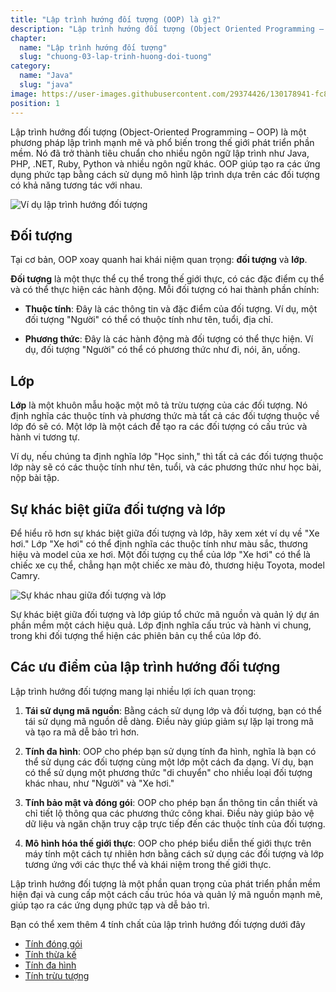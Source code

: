 ```yaml
---
title: "Lập trình hướng đối tượng (OOP) là gì?"
description: "Lập trình hướng đối tượng (Object Oriented Programming – OOP) là một trong những kỹ thuật lập trình rất quan trọng và sử dụng nhiều hiện nay. Hầu hết các ngôn ngữ lập trình hiện nay như Java, PHP, .NET, Ruby, Python… đều hỗ trợ OOP"
chapter:
  name: "Lập trình hướng đối tượng"
  slug: "chuong-03-lap-trinh-huong-doi-tuong"
category:
  name: "Java"
  slug: "java"
image: https://user-images.githubusercontent.com/29374426/130178941-fc8cbd22-d121-48e0-a260-7b580e4d1298.png
position: 1
---
```


Lập trình hướng đối tượng (Object-Oriented Programming – OOP) là một phương pháp lập trình mạnh mẽ và phổ biến trong thế giới phát triển phần mềm. Nó đã trở thành tiêu chuẩn cho nhiều ngôn ngữ lập trình như Java, PHP, .NET, Ruby, Python và nhiều ngôn ngữ khác. OOP giúp tạo ra các ứng dụng phức tạp bằng cách sử dụng mô hình lập trình dựa trên các đối tượng có khả năng tương tác với nhau.

![Ví dụ lập trình hướng đối tượng](https://user-images.githubusercontent.com/29374426/130178941-fc8cbd22-d121-48e0-a260-7b580e4d1298.png)

## Đối tượng

Tại cơ bản, OOP xoay quanh hai khái niệm quan trọng: **đối tượng** và **lớp**.

**Đối tượng** là một thực thể cụ thể trong thế giới thực, có các đặc điểm cụ thể và có thể thực hiện các hành động. Mỗi đối tượng có hai thành phần chính:

- **Thuộc tính**: Đây là các thông tin và đặc điểm của đối tượng. Ví dụ, một đối tượng "Người" có thể có thuộc tính như tên, tuổi, địa chỉ.

- **Phương thức**: Đây là các hành động mà đối tượng có thể thực hiện. Ví dụ, đối tượng "Người" có thể có phương thức như đi, nói, ăn, uống.

## Lớp

**Lớp** là một khuôn mẫu hoặc một mô tả trừu tượng của các đối tượng. Nó định nghĩa các thuộc tính và phương thức mà tất cả các đối tượng thuộc về lớp đó sẽ có. Một lớp là một cách để tạo ra các đối tượng có cấu trúc và hành vi tương tự.

Ví dụ, nếu chúng ta định nghĩa lớp "Học sinh," thì tất cả các đối tượng thuộc lớp này sẽ có các thuộc tính như tên, tuổi, và các phương thức như học bài, nộp bài tập.

## Sự khác biệt giữa đối tượng và lớp

Để hiểu rõ hơn sự khác biệt giữa đối tượng và lớp, hãy xem xét ví dụ về "Xe hơi." Lớp "Xe hơi" có thể định nghĩa các thuộc tính như màu sắc, thương hiệu và model của xe hơi. Một đối tượng cụ thể của lớp "Xe hơi" có thể là chiếc xe cụ thể, chẳng hạn một chiếc xe màu đỏ, thương hiệu Toyota, model Camry.

![Sự khác nhau giữa đối tượng và lớp](https://user-images.githubusercontent.com/29374426/130180243-66b064c8-cb08-46b4-80e2-145972a20fbb.png)

Sự khác biệt giữa đối tượng và lớp giúp tổ chức mã nguồn và quản lý dự án phần mềm một cách hiệu quả. Lớp định nghĩa cấu trúc và hành vi chung, trong khi đối tượng thể hiện các phiên bản cụ thể của lớp đó.

## Các ưu điểm của lập trình hướng đối tượng

Lập trình hướng đối tượng mang lại nhiều lợi ích quan trọng:

1. **Tái sử dụng mã nguồn**: Bằng cách sử dụng lớp và đối tượng, bạn có thể tái sử dụng mã nguồn dễ dàng. Điều này giúp giảm sự lặp lại trong mã và tạo ra mã dễ bảo trì hơn.

2. **Tính đa hình**: OOP cho phép bạn sử dụng tính đa hình, nghĩa là bạn có thể sử dụng các đối tượng cùng một lớp một cách đa dạng. Ví dụ, bạn có thể sử dụng một phương thức "di chuyển" cho nhiều loại đối tượng khác nhau, như "Người" và "Xe hơi."

3. **Tính bảo mật và đóng gói**: OOP cho phép bạn ẩn thông tin cần thiết và chỉ tiết lộ thông qua các phương thức công khai. Điều này giúp bảo vệ dữ liệu và ngăn chặn truy cập trực tiếp đến các thuộc tính của đối tượng.

4. **Mô hình hóa thế giới thực**: OOP cho phép biểu diễn thế giới thực trên máy tính một cách tự nhiên hơn bằng cách sử dụng các đối tượng và lớp tương ứng với các thực thể và khái niệm trong thế giới thực.

Lập trình hướng đối tượng là một phần quan trọng của phát triển phần mềm hiện đại và cung cấp một cách cấu trúc hóa và quản lý mã nguồn mạnh mẽ, giúp tạo ra các ứng dụng phức tạp và dễ bảo trì.

Bạn có thể xem thêm 4 tính chất của lập trình hướng đối tượng dưới đây

- [Tính đóng gói](/bai-viet/java/tinh-dong-goi-trong-oop)
- [Tính thừa kế](/bai-viet/java/tinh-thua-ke-trong-oop)
- [Tính đa hình](/bai-viet/java/tinh-da-hinh-trong-oop)
- [Tính trừu tượng](/bai-viet/java/tinh-truu-tuong-trong-oop)
